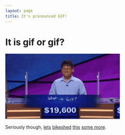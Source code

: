 ```yaml
---
layout: page
title: It's pronounced GIF!
---
```


# It is gif or gif?

![what-is-jiff-alex][JIFF]

Seriously though, [lets](http://www.cnn.com/2015/03/01/tech/web/how-to-pronounce-gif/index.html) [bikeshed](http://howtoreallypronouncegif.com/) [this](http://gizmodo.com/the-creator-of-the-gif-says-its-pronounced-jif-he-is-509179289) [some more](http://www.olsenhome.com/gif/).

[JIFF]: ./what-is-gif-alex.gif
